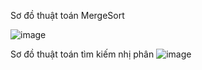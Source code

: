 Sơ đồ thuật toán MergeSort

![image](https://github.com/user-attachments/assets/360d8f05-a8f6-4187-9f68-aa5ef1b82a1b)

Sơ đồ thuật toán tìm kiếm nhị phân
![image](https://github.com/user-attachments/assets/9ed29877-cf60-4a77-ba62-a1d45331b50f)
